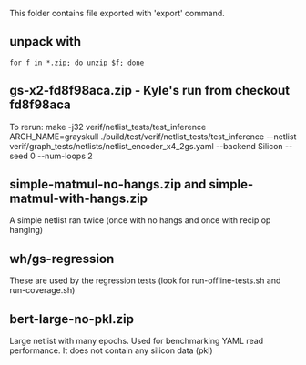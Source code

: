 This folder contains file exported with 'export' command.

## unpack with
```
for f in *.zip; do unzip $f; done
```

## gs-x2-fd8f98aca.zip - Kyle's run from checkout fd8f98aca
To rerun:
make -j32 verif/netlist_tests/test_inference
ARCH_NAME=grayskull ./build/test/verif/netlist_tests/test_inference --netlist verif/graph_tests/netlists/netlist_encoder_x4_2gs.yaml --backend Silicon --seed 0 --num-loops 2

## simple-matmul-no-hangs.zip and simple-matmul-with-hangs.zip
A simple netlist ran twice (once with no hangs and once with recip op hanging)

## wh/gs-regression
These are used by the regression tests (look for run-offline-tests.sh and run-coverage.sh)

## bert-large-no-pkl.zip
Large netlist with many epochs. Used for benchmarking YAML read performance. It does not contain any silicon data (pkl)

